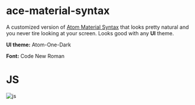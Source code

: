 # ace-material-syntax

A customized version of [Atom Material Syntax](https://atom.io/themes/atom-material-dark-synatx) that looks pretty natural and you never tire looking at your screen. Looks good with any **UI** theme.

**UI theme:** Atom-One-Dark

**Font:** Code New Roman

# JS
![js](https://s18.postimg.org/4t8ybp8a1/image.png)
